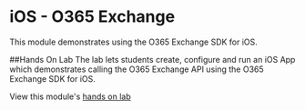 iOS - O365 Exchange
===================

This module demonstrates using the O365 Exchange SDK for iOS.

##Hands On Lab
The lab lets students create, configure and run an iOS App which demonstrates
calling the O365 Exchange API using the O365 Exchange SDK for iOS.

View this module's [hands on lab](hands-on-lab.md)

